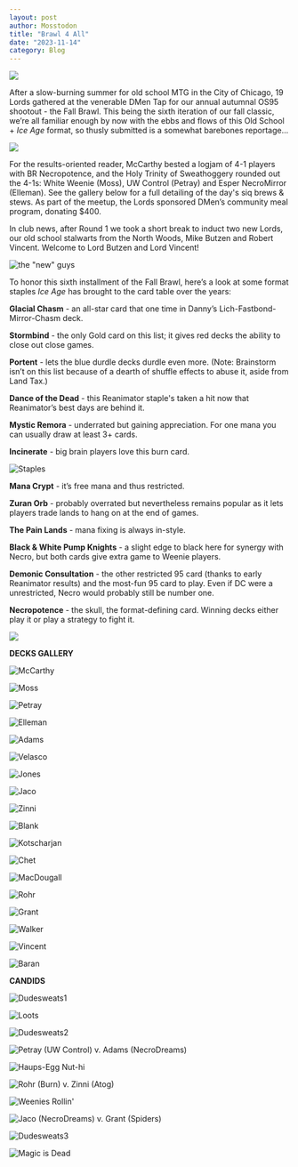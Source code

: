 ```yaml
---
layout: post
author: Mosstodon
title: "Brawl 4 All"
date: "2023-11-14"
category: Blog
---
```


![](/assets/images/banners/leshracs-rite.jpg)

After a slow-burning summer for old school MTG in the City of Chicago, 19 Lords gathered at the venerable DMen Tap for our annual autumnal OS95 shootout - the Fall Brawl. This being the sixth iteration of our fall classic, we’re all familiar enough by now with the ebbs and flows of this Old School + _Ice Age_ format, so thusly submitted is a somewhat barebones reportage...

![](/assets/images/fallbrawl6/fb6.jpeg)

For the results-oriented reader, McCarthy bested a logjam of 4-1 players with BR Necropotence, and the Holy Trinity of Sweathoggery rounded out the 4-1s: White Weenie (Moss), UW Control (Petray) and Esper NecroMirror (Elleman). See the gallery below for a full detailing of the day's siq brews & stews. As part of the meetup, the Lords sponsored DMen’s community meal program, donating $400.

In club news, after Round 1 we took a short break to induct two new Lords, our old school stalwarts from the North Woods, Mike Butzen and Robert Vincent. Welcome to Lord Butzen and Lord Vincent!

![the "new" guys](/assets/images/fallbrawl6/newlords.jpg)

To honor this sixth installment of the Fall Brawl, here’s a look at some format staples _Ice Age_ has brought to the card table over the years:

**Glacial Chasm** - an all-star card that one time in Danny’s Lich-Fastbond-Mirror-Chasm deck.

**Stormbind** - the only Gold card on this list; it gives red decks the ability to close out close games.

**Portent** - lets the blue durdle decks durdle even more. (Note: Brainstorm isn’t on this list because of a dearth of shuffle effects to abuse it, aside from Land Tax.) 

**Dance of the Dead** - this Reanimator staple's taken a hit now that Reanimator’s best days are behind it.

**Mystic Remora** - underrated but gaining appreciation. For one mana you can usually draw at least 3+ cards.

**Incinerate** - big brain players love this burn card.

![Staples](/assets/images/fallbrawl6/staples.jpg)
   
**Mana Crypt** - it’s free mana and thus restricted.

**Zuran Orb** - probably overrated but nevertheless remains popular as it lets players trade lands to hang on at the end of games.

**The Pain Lands** - mana fixing is always in-style.

**Black & White Pump Knights** - a slight edge to black here for synergy with Necro, but both cards give extra game to Weenie players.

**Demonic Consultation** - the other restricted 95 card (thanks to early Reanimator results) and the most-fun 95 card to play. Even if DC were a unrestricted, Necro would probably still be number one.

**Necropotence** - the skull, the format-defining card. Winning decks either play it or play a strategy to fight it.

![](/assets/images/fallbrawl6/standings.jpg)

**DECKS GALLERY**

![McCarthy](/assets/images/fallbrawl6/fallbrawl6decklists/01mccarthy.jpg)

![Moss](/assets/images/fallbrawl6/fallbrawl6decklists/02moss.jpg)

![Petray](/assets/images/fallbrawl6/fallbrawl6decklists/03petray.jpg)

![Elleman](/assets/images/fallbrawl6/fallbrawl6decklists/04elleman.jpg)

![Adams](/assets/images/fallbrawl6/fallbrawl6decklists/05adams.jpg)

![Velasco](/assets/images/fallbrawl6/fallbrawl6decklists/06velasco.jpg)

![Jones](/assets/images/fallbrawl6/fallbrawl6decklists/07jones.jpg)

![Jaco](/assets/images/fallbrawl6/fallbrawl6decklists/08jaco.jpg)

![Zinni](/assets/images/fallbrawl6/fallbrawl6decklists/09zinni.jpg)

![Blank](/assets/images/fallbrawl6/fallbrawl6decklists/10blank.jpg)

![Kotscharjan](/assets/images/fallbrawl6/fallbrawl6decklists/11kotscharjan.jpg)

![Chet](/assets/images/fallbrawl6/fallbrawl6decklists/12chet.jpg)

![MacDougall](/assets/images/fallbrawl6/fallbrawl6decklists/13macdougall.jpg)

![Rohr](/assets/images/fallbrawl6/fallbrawl6decklists/14rohr.jpg)

![Grant](/assets/images/fallbrawl6/fallbrawl6decklists/15grant.jpg)

![Walker](/assets/images/fallbrawl6/fallbrawl6decklists/16walker.jpg)

![Vincent](/assets/images/fallbrawl6/fallbrawl6decklists/18vincent.JPG)

![Baran](/assets/images/fallbrawl6/fallbrawl6decklists/19baran.JPG)

**CANDIDS**

![Dudesweats1](/assets/images/fallbrawl6/dudes1.jpg)

![Loots](/assets/images/fallbrawl6/loots.jpg)

![Dudesweats2](/assets/images/fallbrawl6/dudes2.jpg)

![Petray (UW Control) v. Adams (NecroDreams)](/assets/images/fallbrawl6/petrayadams.jpg)

![Haups-Egg Nut-hi](/assets/images/fallbrawl6/haups.jpg)

![Rohr (Burn) v. Zinni (Atog)](/assets/images/fallbrawl6/rohrzinni.jpg)

![Weenies Rollin'](/assets/images/fallbrawl6/weenie.jpg)

![Jaco (NecroDreams) v. Grant (Spiders)](/assets/images/fallbrawl6/jacogrant.jpg)

![Dudesweats3](/assets/images/fallbrawl6/pregame.jpg)

![Magic is Dead](/assets/images/fallbrawl6/magicisdead.jpg)
